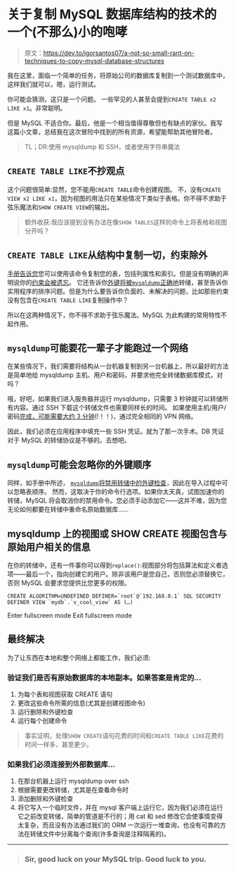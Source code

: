 # 关于复制 MySQL 数据库结构的技术的一个(不那么)小的咆哮

> 原文：<https://dev.to/igorsantos07/a-not-so-small-rant-on-techniques-to-copy-mysql-database-structures>

我在这里，面临一个简单的任务，将原始公司的数据库复制到一个测试数据库中，这样我们就可以，嗯，运行测试。

你可能会猜测，这只是一个问题。
一些罕见的人甚至会提到`CREATE TABLE x2 LIKE x1`。非常聪明。

但是 MySQL 不适合你。最后，他是一个相当值得尊敬但也有缺点的家伙。我写这篇小文章，总结我在这次冒险中找到的所有资源，希望能帮助其他冒险者。

> TL；DR:使用 mysqldump 和 SSH，或者使用字符串魔法

## `CREATE TABLE LIKE`不抄观点

这个问题很简单:显然，您不能用`CREATE TABLE`命令创建视图。
不，没有`CREATE VIEW x2 LIKE x1`，因为视图的用法只在某些情况下类似于表格。你不得不求助于弦乐魔法和`SHOW CREATE VIEW`的输出。

> 额外收获:我应该提到没有办法在像`SHOW TABLES`这样的命令上将表格和视图分开吗？

## `CREATE TABLE LIKE`从结构中复制一切，约束除外

[手册告诉您](https://dev.mysql.com/doc/refman/5.6/en/create-table-like.html)您可以使用该命令复制您的表，包括列属性和索引。但是没有明确的声明说你的[约束会被遗忘](http://stackoverflow.com/questions/3755591/mysql-copy-table-structure-including-foreign-keys)。
它还告诉你[外键将被`mysqldump`正确地](https://dev.mysql.com/doc/refman/5.6/en/create-table-foreign-keys.html#idm140024646591168)转储，甚至告诉你实用程序的排序问题。但是为什么要告诉你负面的、未解决的问题，比如那些约束没有包含在`CREATE TABLE LIKE`复制操作中？

所以在这两种情况下，你不得不求助于弦乐魔法。MySQL 为此构建的常用特性不起作用。

## `mysqldump`可能要花一辈子才能跑过一个网络

在某些情况下，我们需要将结构从一台机器复制到另一台机器上，所以最好的方法是简单地给 mysqldump 主机、用户和密码，并要求他完全转储数据库模式，对吗？

哦，好吧，如果我们进入服务器并运行 mysqldump，只需要 3 秒钟就可以转储所有内容。通过 SSH 下载这个转储文件也需要同样长的时间。
如果使用主机/用户/密码[完成，可能需要大约 3 分钟](http://dba.stackexchange.com/questions/165055/mysqldump-takes-forever-to-dump-tables-from-a-remote-server)(!！！)，通过完全相同的 VPN 网络。

因此，我们必须在应用程序中填充一些 SSH 凭证。就为了那一次手术。DB 凭证对于 MySQL 的转储协议是不够的。去想吧。

## `mysqldump`可能会忽略你的外键顺序

同样，如手册中所述， [`mysqldump`将禁用转储中的外键检查](https://dev.mysql.com/doc/refman/5.6/en/create-table-foreign-keys.html#idm140024646591168)，因此在导入过程中可以忽略表顺序。
然而，这取决于你的命令行选项。如果你太天真，试图加速你的转储，MySQL 将会取消你的禁用命令。您必须手动添加它——这并不难，因为您无论如何都要在转储中重命名原始数据库……

## mysqldump 上的视图或 SHOW CREATE 视图包含与原始用户相关的信息

在你的转储中，还有一件事你可以得到`replace()`:视图部分将包括算法和定义者选项——最后一个，指向创建它的用户。除非该用户是您自己，否则您必须替换它，否则 MySQL 会要求您提供比您更多的权限。

```
CREATE ALGORITHM=UNDEFINED DEFINER=`root`@`192.168.0.1` SQL SECURITY DEFINER VIEW `mydb`.`v_cool_view` AS (…) 
```

Enter fullscreen mode Exit fullscreen mode

## 最终解决

为了让东西在本地和整个网络上都能工作，我们必须:

### 验证我们是否有原始数据库的本地副本。如果答案是肯定的…

1.  为每个表和视图获取 CREATE 语句
2.  更改这些命令所需的信息(尤其是创建视图命令)
3.  运行删除和外键检查
4.  运行每个创建命令

> 事实证明，处理`SHOW CREATE`语句花费的时间和`CREATE TABLE LIKE`花费的时间一样多，甚至更少。

### 如果我们必须连接到外部数据库…

1.  在那台机器上运行 mysqldump over ssh
2.  根据需要更改转储，尤其是在查看命令时
3.  添加删除和外键检查
4.  将它写入一个临时文件，并在 mysql 客户端上运行它，因为我们必须在运行它之前改变转储，简单的管道是不行的；用 cat 和 sed 修改它会使事情变得太复杂，而且没有办法通过我们的 ORM 一次运行一堆查询，也没有可靠的方法在转储文件中分离每个查询(许多查询是注释隔离的)。

* * *

> ### Sir, good luck on your MySQL trip. Good luck to you.